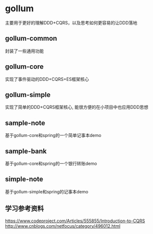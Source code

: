 # gollum

主要用于更好的理解DDD+CQRS，以及思考如何更容易的让DDD落地

## gollum-common

封装了一些通用功能

## gollum-core

实现了事件驱动的DDD+CQRS+ES框架核心

## gollum-simple

实现了简单的DDD+CQRS框架核心, 能很方便的在小项目中也应用DDD思想

## sample-note

基于gollum-core和spring的一个简单记事本demo

## sample-bank

基于gollum-core和spring的一个银行转账demo

## simple-note

基于gollum-simple和spring的记事本demo

## 学习参考资料

https://www.codeproject.com/Articles/555855/Introduction-to-CQRS
http://www.cnblogs.com/netfocus/category/496012.html

